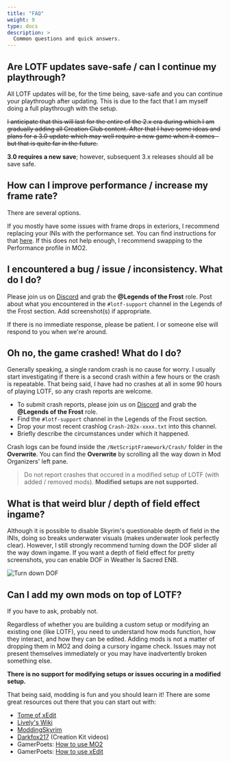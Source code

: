 ```yaml
---
title: "FAQ"
weight: 9
type: docs
description: >
  Common questions and quick answers.
---
```


## Are LOTF updates save-safe / can I continue my playthrough?

All LOTF updates will be, for the time being, save-safe and you can continue your playthrough after updating. This is due to the fact that I am myself doing a full playthrough with the setup.

~~I anticipate that this will last for the entire of the 2.x era during which I am gradually adding all Creation Club content. After that I have some ideas and plans for a 3.0 update which may well require a new game when it comes - but that is quite far in the future.~~

**3.0 requires a new save**; however, subsequent 3.x releases should all be save safe.

## How can I improve performance / increase my frame rate?

There are several options.

If you mostly have some issues with frame drops in exteriors, I recommend replacing your INIs with the performance set. You can find instructions for that [here](/lotf/customisation/#performance-inis). If this does not help enough, I recommend swapping to the Performance profile in MO2.

## I encountered a bug / issue / inconsistency. What do I do?

Please join us on [Discord](https://discord.gg/xCPxJFbCTS) and grab the **@Legends of the Frost** role. Post about what you encountered in the `#lotf-support` channel in the Legends of the Frost section. Add screenshot(s) if appropriate.

If there is no immediate response, please be patient. I or someone else will respond to you when we're around.

## Oh no, the game crashed! What do I do?

Generally speaking, a single random crash is no cause for worry. I usually start investigating if there is a second crash within a few hours or the crash is repeatable. That being said, I have had no crashes at all in some 90 hours of playing LOTF, so any crash reports are welcome.

- To submit crash reports, please join us on [Discord](https://discord.gg/xCPxJFbCTS) and grab the **@Legends of the Frost** role.
- Find the `#lotf-support` channel in the Legends of the Frost section.
- Drop your most recent crashlog `Crash-202x-xxxx.txt` into this channel.
- Briefly describe the circumstances under which it happened.

Crash logs can be found inside the `/NetScriptFramework/Crash/` folder in the **Overwrite**. You can find the **Overwrite** by scrolling all the way down in Mod Organizers' left pane.

> Do not report crashes that occured in a modified setup of LOTF (with added / removed mods). **Modified setups are not supported.**

## What is that weird blur / depth of field effect ingame?

Although it is possible to disable Skyrim's questionable depth of field in the INIs, doing so breaks underwater visuals (makes underwater look perfectly clear). However, I still strongly recommend turning down the DOF slider all the way down ingame. If you want a depth of field effect for pretty screenshots, you can enable DOF in Weather Is Sacred ENB.

![Turn down DOF](/Pictures/lotf/faq/turn-down-dof.jpg)

## Can I add my own mods on top of LOTF?

If you have to ask, probably not.

Regardless of whether you are building a custom setup or modifying an existing one (like LOTF), you need to understand how mods function, how they interact, and how they can be edited. Adding mods is not a matter of dropping them in MO2 and doing a cursory ingame check. Issues may not present themselves immediately or you may have inadvertently broken something else.

**There is no support for modifying setups or issues occuring in a modified setup.**

That being said, modding is fun and you should learn it! There are some great resources out there that you can start out with:

- [Tome of xEdit](https://tes5edit.github.io/docs/index.html)
- [Lively's Wiki](https://github.com/LivelyDismay/Learn-To-Mod/blob/main/Main.md)
- [ModdingSkyrim](https://moddingskyrim.com/)
- [Darkfox217](https://www.youtube.com/c/Darkfox127/playlists) (Creation Kit videos)
- GamerPoets: [How to use MO2](https://www.youtube.com/playlist?list=PLlN8weLk86Xh3ue76x2ibqtmMramwQmHB)
- GamerPoets: [How to use xEdit](https://www.youtube.com/playlist?list=PLlN8weLk86XiGXJI4DaRa1QIq1zhDpD8V)
